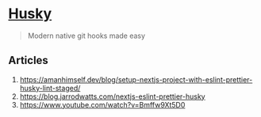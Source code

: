 # [Husky](https://typicode.github.io/husky/#/)
> Modern native git hooks made easy

## Articles
1. https://amanhimself.dev/blog/setup-nextjs-project-with-eslint-prettier-husky-lint-staged/
2. https://blog.jarrodwatts.com/nextjs-eslint-prettier-husky
3. https://www.youtube.com/watch?v=Bmffw9Xt5D0

